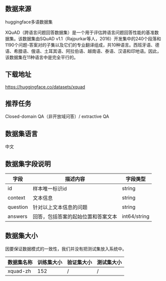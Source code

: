 ## 数据来源

huggingface多语数据集

XQuAD（跨语言问题回答数据集）是一个用于评估跨语言问题回答性能的基准数据集。该数据集由SQuAD v1.1（Rajpurkar等人，2016）开发集中的240个段落和1190个问题-答案对的子集以及它们的专业翻译组成，共10种语言。西班牙语、德语、希腊语、俄语、土耳其语、阿拉伯语、越南语、泰语、汉语和印地语。因此，该数据集在11种语言中是完全平行的。

## 下载地址

https://huggingface.co/datasets/xquad

## 推荐任务

Closed-domain QA（非开放域问答）/  extractive QA

## 数据集语言

中文

## 数据集字段说明

| 字段     | 描述内容                           | 字段类型     |
| -------- | ---------------------------------- | ------------ |
| id       | 样本唯一标识id                     | string       |
| context  | 文本信息                           | string       |
| question | 针对以上文本信息的问题             | string       |
| answers  | 回答，包括答案的起始位置和答案文本 | int64/string |

## 数据集大小

因要保证数据模式的一致性，我们并没有把测试集放入系统中。

| 数据集名称 | 训练集大小 | 验证集大小 | 测试集大小 |
| ---------- | ---------- | ---------- | ---------- |
| xquad-zh   | 152        | /          | /          |

